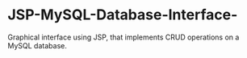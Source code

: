# JSP-MySQL-Database-Interface-
Graphical interface using JSP, that implements CRUD operations on  a MySQL database. 
